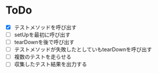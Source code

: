 # ToDo
- [x] テストメソッドを呼び出す
- [ ] setUpを最初に呼び出す
- [ ] tearDownを後で呼び出す
- [ ] テストメソッドが失敗したとしていもtearDownを呼び出す
- [ ] 複数のテストを走らせる
- [ ] 収集したテスト結果を出力する
